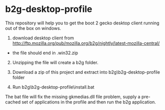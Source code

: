 b2g-desktop-profile
===================

This repository will help you to get the boot 2 gecko desktop client running out of the box on windows.

1) download desktop client from http://ftp.mozilla.org/pub/mozilla.org/b2g/nightly/latest-mozilla-central/
* the file should end in .win32.zip
    
2) Unzipping the file will create a b2g folder.

3) Download a zip of this project and extract into b2g\b2g-desktop-profile folder

4) Run b2g\b2g-desktop-profile\install.bat

The bat file will fix the missing gkmedias.dll file problem, supply a pre-cached set of applications in the profile and then run the b2g application.